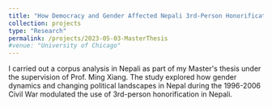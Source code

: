 ```yaml
---
title: "How Democracy and Gender Affected Nepali 3rd-Person Honorification"
collection: projects
type: "Research"
permalink: /projects/2023-05-03-MasterThesis
#venue: "University of Chicago"
---
```

I carried out a corpus analysis in Nepali as part of my Master's thesis under the supervision of Prof. Ming Xiang. The study explored how gender dynamics and changing political landscapes in Nepal during the 1996-2006 Civil War modulated the use of 3rd-person honorification in Nepali. 
